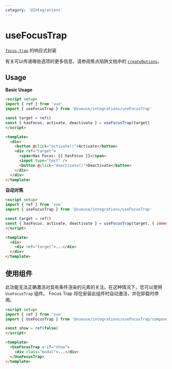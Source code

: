 ```yaml
---
category: '@Integrations'
---
```


# useFocusTrap

[`focus-trap`](https://github.com/focus-trap/focus-trap) 的响应式封装

有关可以传递哪些选项的更多信息，请参阅焦点陷阱文档中的 [`createOptions`](https://github.com/focus-trap/focus-trap#createfocustrapelement-createoptions)。

## Usage

**Basic Usage**

```html
<script setup>
import { ref } from 'vue'
import { useFocusTrap } from '@vueuse/integrations/useFocusTrap'

const target = ref()
const { hasFocus, activate, deactivate } = useFocusTrap(target)
</script>

<template>
  <div>
    <button @click="activate()">Activate</button>
    <div ref="target">
      <span>Has Focus: {{ hasFocus }}</span>
      <input type="text" />
      <button @click="deactivate()">Deactivate</button>
    </div>
  </div>
</template>
```

**自动对焦**

```html
<script setup>
import { ref } from 'vue'
import { useFocusTrap } from '@vueuse/integrations/useFocusTrap'

const target = ref()
const { hasFocus, activate, deactivate } = useFocusTrap(target, { immediate: true })
</script>

<template>
  <div>
    <div ref="target">...</div>
  </div>
</template>
```

## 使用组件

此功能无法正确激活对具有条件渲染的元素的关注。在这种情况下，您可以使用 `UseFocusTrap` 组件。 Focus Trap 将在安装此组件时自动激活，并在卸载时停用。

```html
<script setup>
import { ref } from 'vue'
import { UseFocusTrap } from '@vueuse/integrations/useFocusTrap/component'

const show = ref(false)
</script>

<template>
  <UseFocusTrap v-if="show">
    <div class="modal">...</div>
  </UseFocusTrap>
</template>

```

